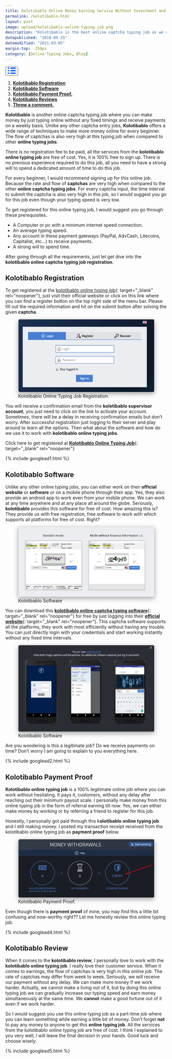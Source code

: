 ```yaml
---
title: Kolotibablo Online Money Earning Service Without Investment and Registration Fee.
permalink: /kolotibablo.html
layout: post
image: upload/kolotibablo-online-typing-job.png
description: "Kolotibablo is the best online captcha typing job as we can earn money online by working from home by completing free new registration. We use kolotibablo app(bot) & software to work in android mobile and pc respectively & receive weekly payments. Many kolotibablo reviews & payment proofs prove that kolotibablo is the best online captcha typing job."
datepublished: "2018-09-25"
datemodified: "2021-03-05"
margin-top: -250px
category: [Online-Typing-Jobs, Blog]
---
```


<div class="anim_container">
<button id="show">
<svg width="24" height="20" viewBox="0 0 24 20">
<path d="M3 0H1C0.4 0 0 0.4 0 1V3C0 3.6 0.4 4 1 4H3C3.6 4 4 3.6 4 3V1C4 0.4 3.6 0 3 0Z"
									fill="#0066FF" />
								<path d="M3 0H1C0.4 0 0 0.4 0 1V3C0 3.6 0.4 4 1 4H3C3.6 4 4 3.6 4 3V1C4 0.4 3.6 0 3 0Z"
									transform="translate(0 8)" fill="#0066FF" />
								<path d="M3 0H1C0.4 0 0 0.4 0 1V3C0 3.6 0.4 4 1 4H3C3.6 4 4 3.6 4 3V1C4 0.4 3.6 0 3 0Z"
									transform="translate(0 16)" fill="#0066FF" />
								<path
									d="M15 0H1C0.4 0 0 0.4 0 1V3C0 3.6 0.4 4 1 4H15C15.6 4 16 3.6 16 3V1C16 0.4 15.6 0 15 0Z"
									transform="translate(8)" fill="#0066FF" />
								<path
									d="M15 0H1C0.4 0 0 0.4 0 1V3C0 3.6 0.4 4 1 4H15C15.6 4 16 3.6 16 3V1C16 0.4 15.6 0 15 0Z"
									transform="translate(8 8)" fill="#0066FF" />
								<path
									d="M15 0H1C0.4 0 0 0.4 0 1V3C0 3.6 0.4 4 1 4H15C15.6 4 16 3.6 16 3V1C16 0.4 15.6 0 15 0Z"
									transform="translate(8 16)" fill="#0066FF" />
							</svg>
						</button>
<div id="links_container">
			<ol>
				<li><a href="#kolotibablo-registration-login" class="test"><b>Kolotibablo Registration</b></a></li>
				<li><a href="#kolotibablo-free-software-download" class="test"><b>Kolotibablo Software</b></a></li>
				<li><a href="#kolotibablo-payment-proof" class="test"><b>Kolotibablo Payment Proof.</b></a></li>
				<li><a href="#kolotibablo-review" class="test"><b>Kolotibablo Reviews</b></a></li>
				<li><a href="#disqus_thread" class="test"><b>Throw a comment.</b></a></li>
			</ol>
		</div>
</div>

**Kolotibablo** is another online captcha typing job where you can make money by just typing online without any fixed timings and receive payments on a weekly basis. Unlike any other captcha entry jobs, **Kolotibablo** offers a wide range of techniques to make more money online for every beginner. The flow of captchas is also very high at this typing job when compared to other **online typing jobs**.

There is no registration fee to be paid, all the services from the **kolotibablo online typing job** are free of cost. Yes, it is 100% free to sign up. There is no previous experience required to do this job, all you need to have a strong will to spend a dedicated amount of time to do this job.

For every beginner, I would recommend signing up for this online job. Because the rate and flow of **captchas** are very high when compared to the other **online captcha typing jobs**. For every captcha input, the time interval to submit the captcha is also very high in this job, so I would suggest you go for this job even though your typing speed is very low.

To get registered for this online typing job, I would suggest you go through these prerequisites.

- A Computer or pc with a minimum internet speed connection.
- An average typing speed.
- Any account in these payment gateways (PayPal, AdvCash, Litecoins, Capitalist, etc…) to receive payments.
- A strong will to spend time.

After going through all the requirements, just let get dive into the **kolotibablo online captcha typing job registration**.

<h2 id="kolotibablo-registration-login"><strong>Kolotibablo Registration</strong></h2>

To get registered at the [kolotibablo online typing job](http://getcaptchajob.com/ajo7bx0cur){: target="_blank" rel="noopener"}, just visit their official website or click on this link where you can find a register button on the top right side of the menu bar. Please fill out the required information and hit on the submit button after solving the given **captcha**.

<figure>
<img src="uploads/kolotibablo-register.png" data-src="uploads/kolotibablo-register.png" class="lazy" alt="kolotibablo-online-typing-job" title="Kolotibablo-Online-Typing-Jobs-Without-Investment-And-Registration-Fee." style="border: 1px solid lightgrey; border-radius: 5px; box-shadow: rgba(0, 0, 0, 0.35) 0px 5px 15px;">
<figcaption>Kolotibablo Online Typing Job Registration.</figcaption>
</figure>

You will receive a confirmation email from the **kolotibablo supervisor account**, you just need to click on the link to activate your account. Sometimes, there will be a delay in receiving confirmation emails but don’t worry. After successful registration just logging to their server and play around to learn all the options. Then what about the software and how do we use it to work with **kolotibablo online typing jobs**.

Click here to get registered at [**Kolotibablo Online Typing Job**](http://getcaptchajob.com/ajo7bx0cur){: target="_blank" rel="noopener"}

{% include googlead1.html %}

<h2 id="kolotibablo-free-software-download"><strong>Kolotibablo Software</strong></h2>

Unlike any other online typing jobs, you can either work on their **official website** or **software** or on a mobile phone through their app. Yes, they also provide an android app to work even from your mobile phone. We can work at any time anywhere and at any place all around the globe. Seriously, **kolotibablo** provides this software for free of cost. How amazing this is? They provide us with free registration, free software to work with which supports all platforms for free of cost. Right?

<figure>
<img src="uploads/kolotibablo-software.png" data-src="uploads/kolotibablo-software.png" class="lazy" alt="kolotibablo-software-download" title="Kolotibablo-software-image" style="border: 1px solid lightgrey; border-radius: 5px; box-shadow: rgba(0, 0, 0, 0.35) 0px 5px 15px;">
<figcaption>Kolotibablo Software</figcaption>
</figure>

You can download this [**kolotibablo online captcha typing software**](http://getcaptchajob.com/ajo7bx0cur){: target="_blank" rel="noopener"} for free by just logging into their [**official website**](https://kolotibablo.com/workers/entrance/login){: target="_blank" rel="noopener"}. This captcha software supports all the platforms, they work with most efficiently without having any trouble. You can just directly login with your credentials and start working instantly without any fixed time intervals.

<figure>
<img src="uploads/kolotibablo-android-app.png" data-src="uploads/kolotibablo-android-app.png" class="lazy" alt="kolotibablo-software-download" title="Kolotibablo-software-image" style="border: 1px solid lightgrey; border-radius: 5px; box-shadow: rgba(0, 0, 0, 0.35) 0px 5px 15px;">
<figcaption>Kolotibablo Software</figcaption>
</figure>

Are you wondering is this a legitimate job? Do we receive payments on time? Don’t worry I am going to explain to you everything here.

{% include googlead2.html %}

<h2 id="kolotibablo-payment-proof"><strong>Kolotibablo Payment Proof</strong></h2>

**Kolotibablo online typing job** is a 100% legitimate online job where you can work without hesitating. It pays it, customers, without any delay after reaching out their minimum payout scale. I personally make money from this online typing job in the form of referral earning till now. Yes, we can either make money by working or by referring a friend to register for this job.

Honestly, I personally got paid through this k**olotibablo online typing job** and I still making money. I posted my transaction receipt received from the kolotibablo online typing job as **payment proof** below.

<figure>
<img src="uploads/kolotibablo-payment-proof.jpg" data-src="uploads/kolotibablo-payment-proof.jpg" class="lazy" alt="kolotibablo-payment-proof" title="Kolotibablo-Payment-Proof." style="border: 1px solid lightgrey; border-radius: 5px; box-shadow: rgba(0, 0, 0, 0.35) 0px 5px 15px;">
<figcaption>Kolotibablo Payment Proof.</figcaption>
</figure>

Even though there is **payment proof** of mine, you may find this a little bit confusing and now-worthy right?? Let me honestly review this online typing job.

{% include googlead4.html %}

<h2 id="kolotibablo-review"><strong>Kolotibablo Review</strong></h2>

When it comes to the **kolotibablo review**, I personally love to work with the **kolotibablo online typing job**. I really love their customer service. When it comes to earnings, the flow of captchas is very high in this online job. The rate of captchas may differ from week to week. Seriously, we will receive our payment without any delay. We can make more money if we work harder. Actually, we cannot make a living out of it, but by doing this online typing job we can gradually increase our typing speed and earn money simultaneously at the same time. We **cannot** make a good fortune out of it even if we work harder.

So I would suggest you use this online typing job as a part-time job where you can learn something while earning a little bit of money. Don’t forget **not** to pay any money to anyone to get this **online typing job**. All the services from the kolotibablo online typing job are free of cost. I think I explained to you very well, I will leave the final decision in your hands. Good luck and choose wisely.

{% include googlead5.html %}